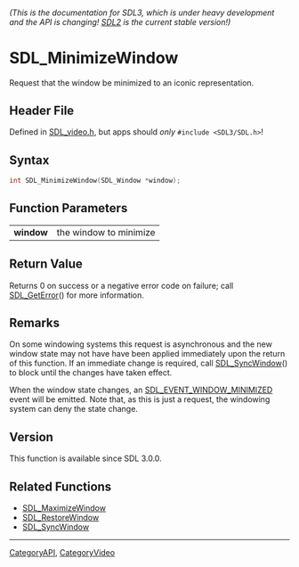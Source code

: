 ###### (This is the documentation for SDL3, which is under heavy development and the API is changing! [SDL2](https://wiki.libsdl.org/SDL2/) is the current stable version!)
# SDL_MinimizeWindow

Request that the window be minimized to an iconic representation.

## Header File

Defined in [SDL_video.h](https://github.com/libsdl-org/SDL/blob/main/include/SDL3/SDL_video.h), but apps should _only_ `#include <SDL3/SDL.h>`!

## Syntax

```c
int SDL_MinimizeWindow(SDL_Window *window);

```

## Function Parameters

|                |                        |
| -------------- | ---------------------- |
| **window**     | the window to minimize |

## Return Value

Returns 0 on success or a negative error code on failure; call
[SDL_GetError](SDL_GetError)() for more information.

## Remarks

On some windowing systems this request is asynchronous and the new window
state may not have have been applied immediately upon the return of this
function. If an immediate change is required, call
[SDL_SyncWindow](SDL_SyncWindow)() to block until the changes have taken
effect.

When the window state changes, an
[SDL_EVENT_WINDOW_MINIMIZED](SDL_EVENT_WINDOW_MINIMIZED) event will be
emitted. Note that, as this is just a request, the windowing system can
deny the state change.

## Version

This function is available since SDL 3.0.0.

## Related Functions

* [SDL_MaximizeWindow](SDL_MaximizeWindow)
* [SDL_RestoreWindow](SDL_RestoreWindow)
* [SDL_SyncWindow](SDL_SyncWindow)

----
[CategoryAPI](CategoryAPI), [CategoryVideo](CategoryVideo)


